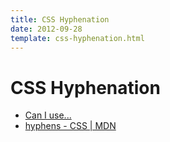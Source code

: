 ```yaml
---
title: CSS Hyphenation
date: 2012-09-28
template: css-hyphenation.html
---
```


CSS Hyphenation
===============

- [Can I use...](http://caniuse.com/#feat=css-hyphens)
- [hyphens - CSS | MDN](https://developer.mozilla.org/ja/docs/Web/CSS/hyphens)
